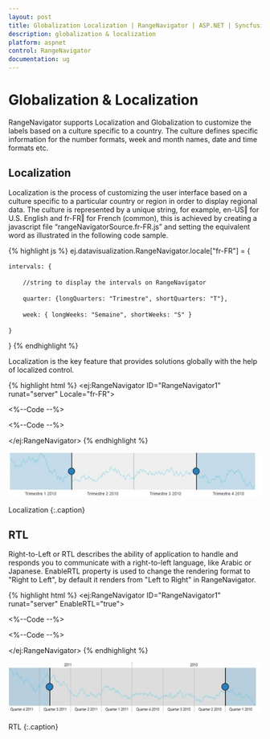 ```yaml
---
layout: post
title: Globalization Localization | RangeNavigator | ASP.NET | Syncfusion
description: globalization & localization
platform: aspnet
control: RangeNavigator
documentation: ug
---
```


# Globalization & Localization

RangeNavigator supports Localization and Globalization to customize the labels based on a culture specific to a country. The culture defines specific information for the number formats, week and month names, date and time formats etc. 

## Localization

Localization is the process of customizing the user interface based on a culture specific to a particular country or region in order to display regional data.  The culture is represented by a unique string, for example, en-US‖ for U.S. English and fr-FR‖ for French (common), this is achieved by creating a javascript file “rangeNavigatorSource.fr-FR.js” and setting the equivalent word as illustrated in the following code sample.

{% highlight js %}
ej.datavisualization.RangeNavigator.locale["fr-FR"] = {

    intervals: {

        //string to display the intervals on RangeNavigator

        quarter: {longQuarters: "Trimestre", shortQuarters: "T"},

        week: { longWeeks: "Semaine", shortWeeks: "S" }

    }

}
{% endhighlight %}

Localization is the key feature that provides solutions globally with the help of localized control. 

{% highlight html %}
<ej:RangeNavigator ID="RangeNavigator1" runat="server" Locale="fr-FR">

<%--Code --%>

<%--Code --%>

</ej:RangeNavigator>
{% endhighlight %}

![](Globalization-Localization_images/Globalization-Localization_img1.png)

Localization
{:.caption}

## RTL

Right-to-Left or RTL describes the ability of application to handle and responds you to communicate with a right-to-left language, like Arabic or Japanese. EnableRTL property is used to change the rendering format  to "Right to Left", by default it renders from "Left to Right" in RangeNavigator. 

{% highlight html %}
<ej:RangeNavigator ID="RangeNavigator1" runat="server" EnableRTL="true">

<%--Code --%>

<%--Code --%>

</ej:RangeNavigator>
{% endhighlight %}

![](Globalization-Localization_images/Globalization-Localization_img2.png)

RTL
{:.caption}